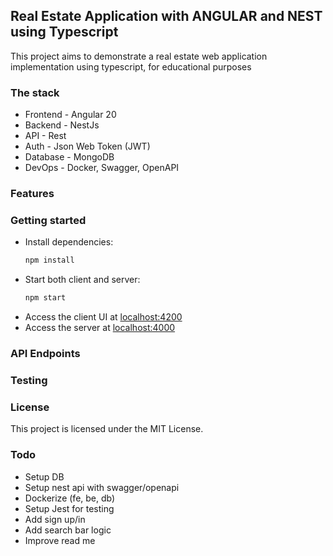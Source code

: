 ## Real Estate Application with ANGULAR and NEST using Typescript

This project aims to demonstrate a real estate web application implementation using typescript, for educational purposes

### The stack

- Frontend - Angular 20
- Backend - NestJs
- API - Rest
- Auth - Json Web Token (JWT)
- Database - MongoDB
- DevOps - Docker, Swagger, OpenAPI

### Features

### Getting started

- Install dependencies:
  ```sh
  npm install
  ```
- Start both client and server:
  ```sh
  npm start
  ```
- Access the client UI at [localhost:4200](http://localhost:4200)
- Access the server at [localhost:4000](http://localhost:4000)

### API Endpoints

### Testing

### License

This project is licensed under the MIT License.

### Todo

- Setup DB
- Setup nest api with swagger/openapi
- Dockerize (fe, be, db)
- Setup Jest for testing
- Add sign up/in
- Add search bar logic
- Improve read me
